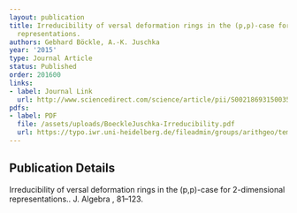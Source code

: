 ```yaml
---
layout: publication
title: Irreducibility of versal deformation rings in the (p,p)-case for 2-dimensional
  representations.
authors: Gebhard Böckle, A.-K. Juschka
year: '2015'
type: Journal Article
status: Published
order: 201600
links:
- label: Journal Link
  url: http://www.sciencedirect.com/science/article/pii/S002186931500352X
pdfs:
- label: PDF
  file: /assets/uploads/BoeckleJuschka-Irreducibility.pdf
  url: https://typo.iwr.uni-heidelberg.de/fileadmin/groups/arithgeo/templates/data/Gebhard_Boeckle/BoeckleJuschka-Irreducibility.pdf
---
```


## Publication Details

Irreducibility of versal deformation rings in the (p,p)-case for 2-dimensional representations.. J. Algebra , 81–123.

